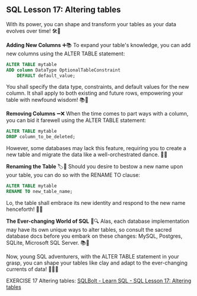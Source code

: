 
## SQL Lesson 17: Altering tables

With its power, you can shape and transform your tables as your data evolves over time! 🛠️💪

**Adding New Columns** ➕📚
To expand your table's knowledge, you can add new columns using the ALTER TABLE statement:

```sql
ALTER TABLE mytable
ADD column DataType OptionalTableConstraint 
    DEFAULT default_value;
```

You shall specify the data type, constraints, and default values for the new column. It shall apply to both existing and future rows, empowering your table with newfound wisdom! 📚🌟

**Removing Columns** ➖❌
When the time comes to part ways with a column, you can bid it farewell using the ALTER TABLE statement:

```sql
ALTER TABLE mytable
DROP column_to_be_deleted;
```

However, some databases may lack this feature, requiring you to create a new table and migrate the data like a well-orchestrated dance. 💃🔀

**Renaming the Table** 🏷️📛
Should you desire to bestow a new name upon your table, you can do so with the RENAME TO clause:

```sql
ALTER TABLE mytable
RENAME TO new_table_name;
```

Lo, the table shall embrace its new identity and respond to the new name henceforth! 📛✨

**The Ever-changing World of SQL** 🌌🔍
Alas, each database implementation may have its own unique ways to alter tables, so consult the sacred database docs before you embark on these changes: MySQL, Postgres, SQLite, Microsoft SQL Server. 📚🔮

Now, young SQL adventurers, with the ALTER TABLE statement in your grasp, you can shape your tables like clay and adapt to the ever-changing currents of data! 🌊🏰🌟

EXERCISE 17 Altering tables: [SQLBolt - Learn SQL - SQL Lesson 17: Altering tables](https://sqlbolt.com/lesson/altering_tables)